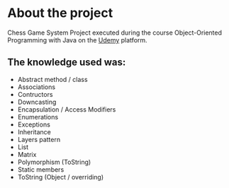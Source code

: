 # About the project

Chess Game System Project executed during the course Object-Oriented Programming with Java on the <a href="https://www.udemy.com/course/java-curso-completo/">Udemy</a> platform.

## The knowledge used was:

<ul>
  <li> Abstract method / class</li>
  <li>Associations</li>
  <li>Contructors</li>
  <li>Downcasting </li>
  <li>Encapsulation / Access Modifiers</li>
  <li>Enumerations </li>
  <li>Exceptions </li>
  <li>Inheritance </li>
  <li>Layers pattern </li>
  <li>List </li>
  <li>Matrix </li>
  <li>Polymorphism (ToString) </li>
  <li>Static members </li>
  <li>ToString (Object / overriding) </li>
</ul>
